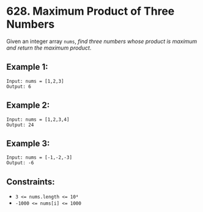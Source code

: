 # 628. Maximum Product of Three Numbers

Given an integer array `nums`, _find three numbers whose product is maximum and return the maximum product_.

## Example 1:

```
Input: nums = [1,2,3]
Output: 6
```

## Example 2:

```
Input: nums = [1,2,3,4]
Output: 24
```

## Example 3:

```
Input: nums = [-1,-2,-3]
Output: -6
```

## Constraints:

- `3 <= nums.length <= 10⁴`
- `-1000 <= nums[i] <= 1000`
